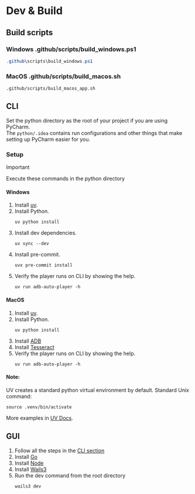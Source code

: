 # Dev & Build

## Build scripts
### Windows .github/scripts/build_windows.ps1
```powershell
.github\scripts\build_windows.ps1
```

### MacOS .github/scripts/build_macos.sh
```shell
.github/scripts/build_macos_app.sh
```

## CLI
Set the python directory as the root of your project if you are using PyCharm.  
The `python/.idea` contains run configurations and other things that make setting up PyCharm easier for you.  

### Setup
> [!IMPORTANT]
> Execute these commands in the python directory
#### Windows
1. Install [uv](https://docs.astral.sh/uv/getting-started/installation).
2. Install Python.
    ```shell
    uv python install
    ```
3. Install dev dependencies.
   ```shell
   uv sync --dev
   ```
4. Install pre-commit.
   ```shell
   uvx pre-commit install
   ```
5. Verify the player runs on CLI by showing the help.
    ```shell
    uv run adb-auto-player -h
    ```

#### MacOS
1. Install [uv](https://docs.astral.sh/uv/getting-started/installation).
2. Install Python.
    ```shell
    uv python install
    ```
3. Install [ADB](https://formulae.brew.sh/cask/android-platform-tools)
4. Install [Tesseract](https://formulae.brew.sh/formula/tesseract)
5. Verify the player runs on CLI by showing the help.
    ```shell
    uv run adb-auto-player -h
    ```

#### Note:
UV creates a standard python virtual environment by default.
Standard Unix command:
```shell
source .venv/bin/activate
```
More examples in [UV Docs](https://docs.astral.sh/uv/pip/environments/#creating-a-virtual-environment).

## GUI
1. Follow all the steps in the [CLI section](#cli)
2. Install [Go](https://go.dev/dl/)
3. Install [Node](https://nodejs.org/en/download/)
4. Install [Wails3](https://v3alpha.wails.io/getting-started/installation/#installation)
5. Run the dev command from the root directory
   ```shell
   wails3 dev
   ```

